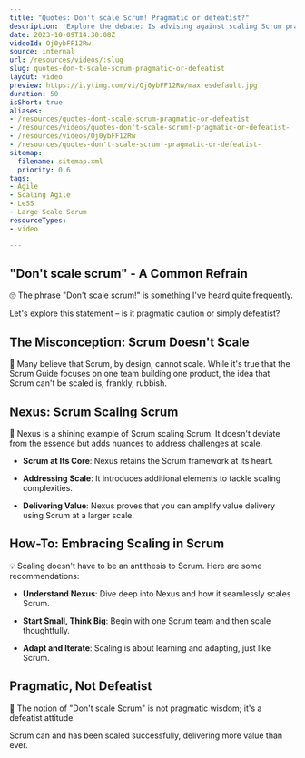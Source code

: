 ```yaml
---
title: "Quotes: Don't scale Scrum! Pragmatic or defeatist?"
description: 'Explore the debate: Is advising against scaling Scrum pragmatic wisdom or a defeatist mindset? Join the conversation on Agile coaching! #Agile #Scrum #Shorts'
date: 2023-10-09T14:30:08Z
videoId: Oj0ybFF12Rw
source: internal
url: /resources/videos/:slug
slug: quotes-don-t-scale-scrum-pragmatic-or-defeatist
layout: video
preview: https://i.ytimg.com/vi/Oj0ybFF12Rw/maxresdefault.jpg
duration: 50
isShort: true
aliases:
- /resources/quotes-dont-scale-scrum-pragmatic-or-defeatist
- /resources/videos/quotes-don't-scale-scrum!-pragmatic-or-defeatist-
- /resources/videos/Oj0ybFF12Rw
- /resources/quotes-don't-scale-scrum!-pragmatic-or-defeatist-
sitemap:
  filename: sitemap.xml
  priority: 0.6
tags:
- Agile
- Scaling Agile
- LeSS
- Large Scale Scrum
resourceTypes:
- video

---
```

## "Don't scale scrum" - A Common Refrain 

🙄 The phrase "Don't scale scrum!" is something I've heard quite frequently. 

Let's explore this statement – is it pragmatic caution or simply defeatist? 

## The Misconception: Scrum Doesn't Scale 

🤔 Many believe that Scrum, by design, cannot scale. While it's true that the Scrum Guide focuses on one team building one product, the idea that Scrum can't be scaled is, frankly, rubbish. 

## Nexus: Scrum Scaling Scrum 

🚀 Nexus is a shining example of Scrum scaling Scrum. It doesn't deviate from the essence but adds nuances to address challenges at scale. 

- **Scrum at Its Core**: Nexus retains the Scrum framework at its heart. 

- **Addressing Scale**: It introduces additional elements to tackle scaling complexities. 

- **Delivering Value**: Nexus proves that you can amplify value delivery using Scrum at a larger scale. 

## How-To: Embracing Scaling in Scrum 

💡 Scaling doesn't have to be an antithesis to Scrum. Here are some recommendations: 

- **Understand Nexus**: Dive deep into Nexus and how it seamlessly scales Scrum. 

- **Start Small, Think Big**: Begin with one Scrum team and then scale thoughtfully. 

- **Adapt and Iterate**: Scaling is about learning and adapting, just like Scrum. 

## Pragmatic, Not Defeatist 

🌟 The notion of "Don't scale Scrum" is not pragmatic wisdom; it's a defeatist attitude.  

Scrum can and has been scaled successfully, delivering more value than ever.

